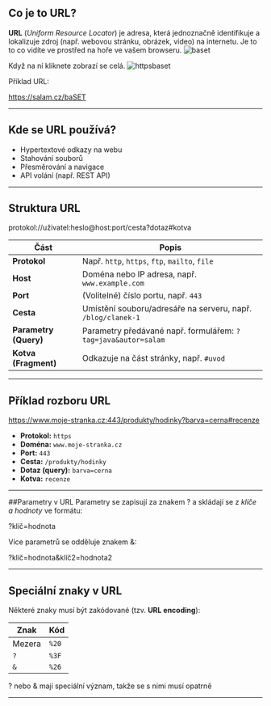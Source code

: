 ## Co je to URL?

**URL** (*Uniform Resource Locator*) je adresa, která jednoznačně identifikuje a lokalizuje zdroj (např. webovou stránku, obrázek, video) na internetu. Je to to co vidíte ve prostřed na hoře ve vašem browseru.
![baset](https://github.com/user-attachments/assets/38550ae7-e819-460a-b66e-511b9b1ef829)

Když na ní kliknete zobrazí se celá.
![httpsbaset](https://github.com/user-attachments/assets/b03212c9-fea7-40b8-9e21-d5b3ebfff3eb)


Příklad URL:

https://salam.cz/baSET

---

## Kde se URL používá?

- Hypertextové odkazy na webu
- Stahování souborů
- Přesměrování a navigace
- API volání (např. REST API)

---

## Struktura URL

protokol://uživatel:heslo@host:port/cesta?dotaz#kotva


| Část        | Popis                                                                 |
|-------------|-----------------------------------------------------------------------|
| **Protokol**| Např. `http`, `https`, `ftp`, `mailto`, `file`             |
| **Host**    | Doména nebo IP adresa, např. `www.example.com`                       |
| **Port**    | (Volitelné) číslo portu, např. `443`                                 |
| **Cesta**   | Umístění souboru/adresáře na serveru, např. `/blog/clanek-1`         |
| **Parametry (Query)** | Parametry předávané např. formulářem: `?tag=java&autor=salam` |
| **Kotva (Fragment)** | Odkazuje na část stránky, např. `#uvod`                     |

---

## Příklad rozboru URL

https://www.moje-stranka.cz:443/produkty/hodinky?barva=cerna#recenze


- **Protokol:** `https`
- **Doména:** `www.moje-stranka.cz`
- **Port:** `443`
- **Cesta:** `/produkty/hodinky`
- **Dotaz (query):** `barva=cerna`
- **Kotva:** `recenze`

---
##Parametry v URL
Parametry se zapisují za znakem ? a skládají se z *klíče a hodnoty* ve formátu:

?klíč=hodnota

Více parametrů se odděluje znakem &:

?klíč=hodnota&klíč2=hodnota2

---
## Speciální znaky v URL

Některé znaky musí být zakódované (tzv. **URL encoding**):

| Znak | Kód  |
|------|------|
| Mezera | `%20` |
| `?`   | `%3F` |
| `&`   | `%26` |

? nebo & mají speciální význam, takže se s nimi musí opatrně

---


